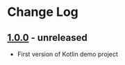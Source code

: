 # Change Log

## [1.0.0] - unreleased
- First version of Kotlin demo project

[1.0.0]:https://bitbucket.org/mttnow/system-team-java-demo/commits/tag/1.0.0
